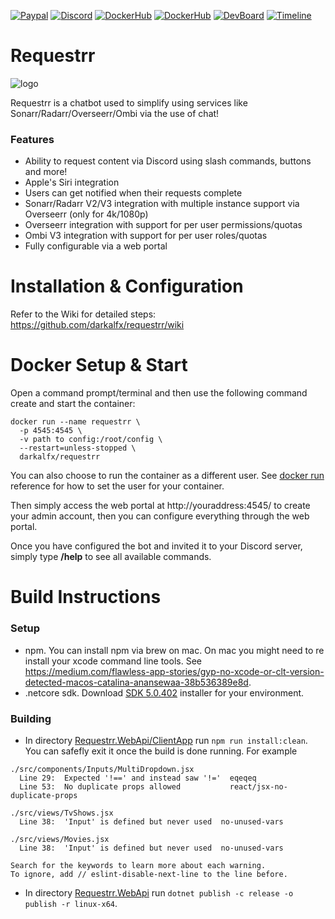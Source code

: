 [![Paypal](https://img.shields.io/badge/Paypal-Donate-success?style=for-the-badge&logo=paypal)](https://www.paypal.com/cgi-bin/webscr?cmd=_donations&business=ELFGQ65FJFPVQ&currency_code=CAD&source=url) 
[![Discord](https://img.shields.io/discord/674782527139086350?color=7289DA&label=Discord&style=for-the-badge&logo=discord)](https://discord.gg/ATCM64M)
[![DockerHub](https://img.shields.io/badge/Docker-Hub-%23099cec?style=for-the-badge&logo=docker)](https://hub.docker.com/r/darkalfx/requestrr)
[![DockerHub](https://img.shields.io/badge/GitHub-Repo-lightgrey?style=for-the-badge&logo=github)](https://github.com/darkalfx/requestrr/)
[![DevBoard](https://img.shields.io/badge/Dev-Board-%23233240?style=for-the-badge&logo=gitkraken)](https://app.gitkraken.com/glo/board/Xmfwg65zLQARKZdL)
[![Timeline](https://img.shields.io/badge/Project-Timeline-%23233240?style=for-the-badge&logo=gitkraken)](https://timelines.gitkraken.com/timeline/0656f1edc0dd4a2191406c62343c22c1)


Requestrr 
=================

![logo](https://i.imgur.com/0UzLYvw.png)

Requestrr is a chatbot used to simplify using services like Sonarr/Radarr/Overseerr/Ombi via the use of chat!  

### Features

- Ability to request content via Discord using slash commands, buttons and more!
- Apple's Siri integration
- Users can get notified when their requests complete
- Sonarr/Radarr V2/V3 integration with multiple instance support via Overseerr (only for 4k/1080p)
- Overseerr integration with support for per user permissions/quotas
- Ombi V3 integration with support for per user roles/quotas
- Fully configurable via a web portal


Installation & Configuration
==================

Refer to the Wiki for detailed steps:
https://github.com/darkalfx/requestrr/wiki

Docker Setup & Start
==================

Open a command prompt/terminal and then use the following command create and start the container:

    docker run --name requestrr \
      -p 4545:4545 \
      -v path to config:/root/config \
      --restart=unless-stopped \
      darkalfx/requestrr

You can also choose to run the container as a different user. See [docker run](https://docs.docker.com/engine/reference/run/#user) reference for how to set the user for your container.

Then simply access the web portal at http://youraddress:4545/ to create your admin account, then you can configure everything through the web portal.

Once you have configured the bot and invited it to your Discord server, simply type **/help** to see all available commands.

Build Instructions
==================

### Setup
* npm. You can install npm via brew on mac. On mac you might need to re install your xcode command line tools. See https://medium.com/flawless-app-stories/gyp-no-xcode-or-clt-version-detected-macos-catalina-anansewaa-38b536389e8d.
* .netcore sdk. Download [SDK 5.0.402](https://dotnet.microsoft.com/download/dotnet-core/5.0) installer for your environment.

### Building
* In directory [Requestrr.WebApi/ClientApp](Requestrr.WebApi/ClientApp) run `npm run install:clean`. You can safefly exit it once the build is done running. For example
```
./src/components/Inputs/MultiDropdown.jsx
  Line 29:  Expected '!==' and instead saw '!='  eqeqeq
  Line 53:  No duplicate props allowed           react/jsx-no-duplicate-props

./src/views/TvShows.jsx
  Line 38:  'Input' is defined but never used  no-unused-vars

./src/views/Movies.jsx
  Line 38:  'Input' is defined but never used  no-unused-vars

Search for the keywords to learn more about each warning.
To ignore, add // eslint-disable-next-line to the line before.
```

* In directory [Requestrr.WebApi](Requestrr.WebApi) run `dotnet publish -c release -o publish -r linux-x64`.
